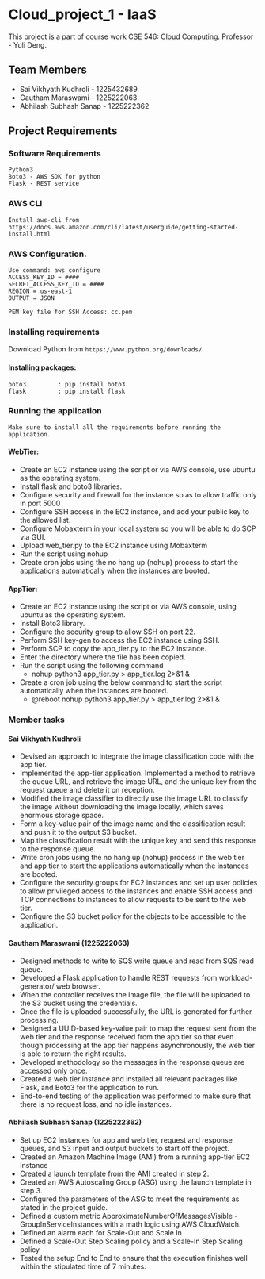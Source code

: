 # Cloud_project_1 - IaaS
This project is a part of course work CSE 546: Cloud Computing.
Professor - Yuli Deng.


## Team Members
- Sai Vikhyath Kudhroli - 1225432689
- Gautham Maraswami - 1225222063
- Abhilash Subhash Sanap - 1225222362



## Project Requirements


### Software Requirements
    Python3
    Boto3 - AWS SDK for python
    Flask - REST service
    
### AWS CLI
    Install aws-cli from 
    https://docs.aws.amazon.com/cli/latest/userguide/getting-started-install.html

### AWS Configuration.
    Use command: aws configure
    ACCESS_KEY_ID = ####
    SECRET_ACCESS_KEY_ID = ####
    REGION = us-east-1
    OUTPUT = JSON

    PEM key file for SSH Access: cc.pem

### Installing requirements

Download Python from ``https://www.python.org/downloads/``

#### Installing packages:
    boto3         : pip install boto3
    flask         : pip install flask

### Running the application
    Make sure to install all the requirements before running the application.
#### WebTier:
- Create an EC2 instance using the script or via AWS console, use ubuntu as the operating system.
- Install flask and boto3 libraries.
- Configure security and firewall for the instance so as to allow traffic only in port 5000
- Configure SSH access in the EC2 instance, and add your public key to the allowed list.
- Configure Mobaxterm in your local system so you will be able to do SCP via GUI.
- Upload web_tier.py to the EC2 instance using Mobaxterm
- Run the script using nohup 
- Create cron jobs using the no hang up (nohup) process to start the applications automatically when the instances are booted.
#### AppTier:
- Create an EC2 instance using the script or via AWS console, using ubuntu as the operating system.
- Install Boto3 library.
- Configure the security group to allow SSH on port 22.
- Perform SSH key-gen to access the EC2 instance using SSH.
- Perform SCP to copy the app_tier.py to the EC2 instance.
- Enter the directory where the file has been copied.
- Run the script using the following command
  - nohup python3 app_tier.py > app_tier.log 2>&1 &
- Create a cron job using the below command to start the script automatically when the instances are booted.
  - @reboot nohup python3 app_tier.py > app_tier.log 2>&1 &

### Member tasks
#### Sai Vikhyath Kudhroli
- Devised an approach to integrate the image classification code with the app tier.
- Implemented the app-tier application.
Implemented a method to retrieve the queue URL, and retrieve the image URL, and the unique key from the request queue and delete it on reception.
- Modified the image classifier to directly use the image URL to classify the image without downloading the image locally, which saves enormous storage space.
- Form a key-value pair of the image name and the classification result and push it to the output S3 bucket.
- Map the classification result with the unique key and send this response to the response queue.
- Write cron jobs using the no hang up (nohup) process in the web tier and app tier to start the applications automatically when the instances are booted.
- Configure the security groups for EC2 instances and set up user policies to allow privileged access to the instances and enable SSH access and TCP connections to instances to allow requests to be sent to the web tier.
- Configure the S3 bucket policy for the objects to be accessible to the application.

#### Gautham Maraswami (1225222063)
- Designed methods to write to SQS write queue and read from SQS read queue.
- Developed a Flask application to handle REST requests from workload-generator/ web browser.
- When the controller receives the image file, the file will be uploaded to the S3 bucket using the credentials.
- Once the file is uploaded successfully, the URL is generated for further processing.
- Designed a UUID-based key-value pair to map the request sent from the web tier and the response received from the app tier so that even though processing at the app tier happens asynchronously, the web tier is able to return the right results.
- Developed methodology so the messages in the response queue are accessed only once.
- Created a web tier instance and installed all relevant packages like Flask, and Boto3 for the application to run.
- End-to-end testing of the application was performed to make sure that there is no request loss, and no idle instances.
#### Abhilash Subhash Sanap (1225222362)
- Set up EC2 instances for app and web tier, request and response queues, and S3 input and output buckets to start off the project.  
- Created an Amazon Machine Image (AMI) from a running app-tier EC2 instance
- Created a launch template from the AMI created in step 2. 
- Created an AWS Autoscaling Group (ASG) using the launch template in step 3.
- Configured the parameters of the ASG to meet the requirements as stated in the project guide.
- Defined a custom metric ApproximateNumberOfMessagesVisible - GroupInServiceInstances with a math logic using AWS CloudWatch.
- Defined an alarm each for Scale-Out and Scale In 
- Defined a Scale-Out Step Scaling policy and a Scale-In Step Scaling policy
- Tested the setup End to End to ensure that the execution finishes well within the stipulated time of 7 minutes.

